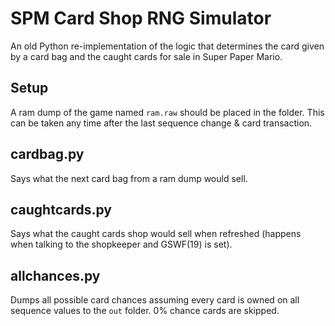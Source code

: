 # SPM Card Shop RNG Simulator

An old Python re-implementation of the logic that determines the card given by a card bag and the caught cards for sale in Super Paper Mario.

## Setup
A ram dump of the game named `ram.raw` should be placed in the folder. This can be taken any time after the last sequence change & card transaction.

## cardbag.py

Says what the next card bag from a ram dump would sell.

## caughtcards.py

Says what the caught cards shop would sell when refreshed (happens when talking to the shopkeeper and GSWF(19) is set).

## allchances.py

Dumps all possible card chances assuming every card is owned on all sequence values to the `out` folder. 0% chance cards are skipped.
